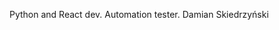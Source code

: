 Python and React dev. Automation tester.
Damian Skiedrzyński

<!---
dskwhitehat/dskwhitehat is a ✨ special ✨ repository because its `README.md` (this file) appears on your GitHub profile.
You can click the Preview link to take a look at your changes.
--->
